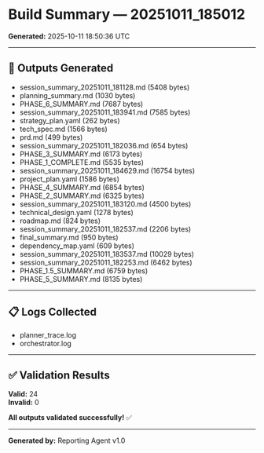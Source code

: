 # Build Summary — 20251011_185012

**Generated:** 2025-10-11 18:50:36 UTC  

---

## 📁 Outputs Generated

- session_summary_20251011_181128.md (5408 bytes)
- planning_summary.md (1030 bytes)
- PHASE_6_SUMMARY.md (7687 bytes)
- session_summary_20251011_183941.md (7585 bytes)
- strategy_plan.yaml (262 bytes)
- tech_spec.md (1566 bytes)
- prd.md (499 bytes)
- session_summary_20251011_182036.md (654 bytes)
- PHASE_3_SUMMARY.md (6173 bytes)
- PHASE_1_COMPLETE.md (5535 bytes)
- session_summary_20251011_184629.md (16754 bytes)
- project_plan.yaml (1586 bytes)
- PHASE_4_SUMMARY.md (6854 bytes)
- PHASE_2_SUMMARY.md (6325 bytes)
- session_summary_20251011_183120.md (4500 bytes)
- technical_design.yaml (1278 bytes)
- roadmap.md (824 bytes)
- session_summary_20251011_182537.md (2206 bytes)
- final_summary.md (950 bytes)
- dependency_map.yaml (609 bytes)
- session_summary_20251011_183537.md (10029 bytes)
- session_summary_20251011_182253.md (6462 bytes)
- PHASE_1.5_SUMMARY.md (6759 bytes)
- PHASE_5_SUMMARY.md (8135 bytes)

---

## 📋 Logs Collected

- planner_trace.log
- orchestrator.log

---

## ✅ Validation Results

**Valid:** 24  
**Invalid:** 0  

**All outputs validated successfully!** ✅

---

**Generated by:** Reporting Agent v1.0  
